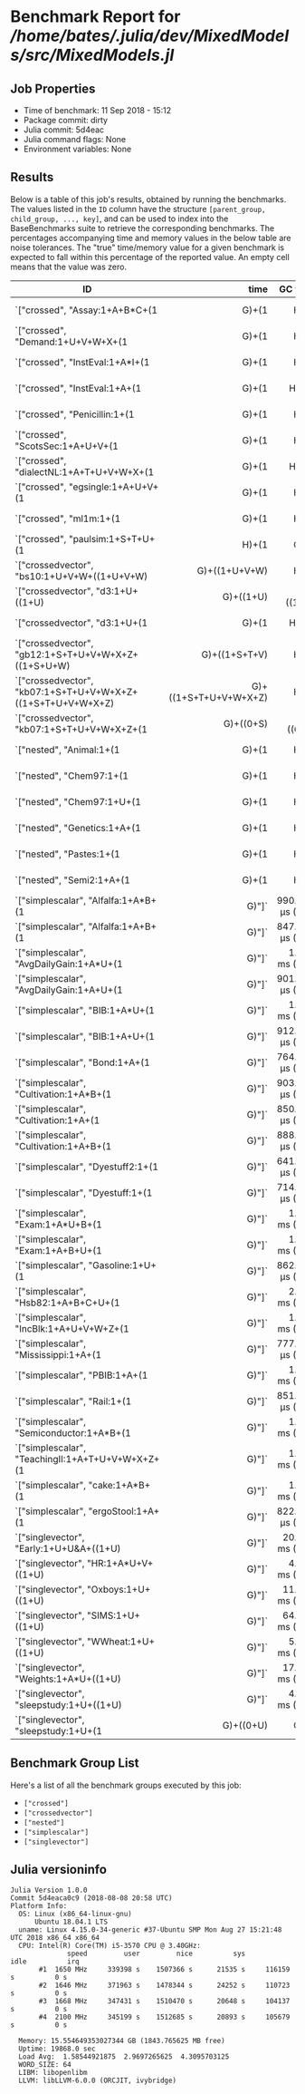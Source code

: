 # Benchmark Report for */home/bates/.julia/dev/MixedModels/src/MixedModels.jl*

## Job Properties
* Time of benchmark: 11 Sep 2018 - 15:12
* Package commit: dirty
* Julia commit: 5d4eac
* Julia command flags: None
* Environment variables: None

## Results
Below is a table of this job's results, obtained by running the benchmarks.
The values listed in the `ID` column have the structure `[parent_group, child_group, ..., key]`, and can be used to
index into the BaseBenchmarks suite to retrieve the corresponding benchmarks.
The percentages accompanying time and memory values in the below table are noise tolerances. The "true"
time/memory value for a given benchmark is expected to fall within this percentage of the reported value.
An empty cell means that the value was zero.

| ID                                                                                                                                                                                                  | time            | GC time    | memory           | allocations |
|-----------------------------------------------------------------------------------------------------------------------------------------------------------------------------------------------------|----------------:|-----------:|-----------------:|------------:|
| `["crossed", "Assay:1+A+B*C+(1|G)+(1|H)"]`                                                                                                                                                          |   2.299 ms (5%) |            |  353.95 KiB (1%) |        4734 |
| `["crossed", "Demand:1+U+V+W+X+(1|G)+(1|H)"]`                                                                                                                                                       |   1.973 ms (5%) |            |  263.61 KiB (1%) |        4859 |
| `["crossed", "InstEval:1+A*I+(1|G)+(1|H)"]`                                                                                                                                                         |    1.283 s (5%) | 115.194 ms |  234.32 MiB (1%) |       26746 |
| `["crossed", "InstEval:1+A+(1|G)+(1|H)+(1|I)"]`                                                                                                                                                     |    2.020 s (5%) |  15.281 ms |  186.83 MiB (1%) |       30568 |
| `["crossed", "Penicillin:1+(1|G)+(1|H)"]`                                                                                                                                                           |   1.816 ms (5%) |            |  215.63 KiB (1%) |        3688 |
| `["crossed", "ScotsSec:1+A+U+V+(1|G)+(1|H)"]`                                                                                                                                                       |   3.873 ms (5%) |            |    1.32 MiB (1%) |        5431 |
| `["crossed", "dialectNL:1+A+T+U+V+W+X+(1|G)+(1|H)+(1|I)"]`                                                                                                                                          | 418.403 ms (5%) |   5.788 ms |   94.79 MiB (1%) |       14801 |
| `["crossed", "egsingle:1+A+U+V+(1|G)+(1|H)"]`                                                                                                                                                       |  29.704 ms (5%) |   4.374 ms |   48.09 MiB (1%) |       12963 |
| `["crossed", "ml1m:1+(1|G)+(1|H)"]`                                                                                                                                                                 |   36.889 s (5%) | 196.658 ms |  472.85 MiB (1%) |     4976959 |
| `["crossed", "paulsim:1+S+T+U+(1|H)+(1|G)"]`                                                                                                                                                        |  12.989 ms (5%) |            |    4.28 MiB (1%) |        5842 |
| `["crossedvector", "bs10:1+U+V+W+((1+U+V+W)|G)+((1+U+V+W)|H)"]`                                                                                                                                     | 157.970 ms (5%) |   2.611 ms |   24.47 MiB (1%) |      773227 |
| `["crossedvector", "d3:1+U+((1+U)|G)+((1+U)|H)+((1+U)|I)"]`                                                                                                                                         |   52.687 s (5%) |    1.639 s |    7.62 GiB (1%) |   303945264 |
| `["crossedvector", "d3:1+U+(1|G)+(1|H)+(1|I)"]`                                                                                                                                                     | 304.071 ms (5%) | 118.329 ms |  371.45 MiB (1%) |       34328 |
| `["crossedvector", "gb12:1+S+T+U+V+W+X+Z+((1+S+U+W)|G)+((1+S+T+V)|H)"]`                                                                                                                             | 122.401 ms (5%) |            |   14.48 MiB (1%) |      491328 |
| `["crossedvector", "kb07:1+S+T+U+V+W+X+Z+((1+S+T+U+V+W+X+Z)|G)+((1+S+T+U+V+W+X+Z)|H)"]`                                                                                                             |    3.979 s (5%) |  10.894 ms |  118.38 MiB (1%) |     4113879 |
| `["crossedvector", "kb07:1+S+T+U+V+W+X+Z+(1|G)+((0+S)|G)+((0+T)|G)+((0+U)|G)+((0+V)|G)+((0+W)|G)+((0+X)|G)+((0+Z)|G)+(1|H)+((0+S)|H)+((0+T)|H)+((0+U)|H)+((0+V)|H)+((0+W)|H)+((0+X)|H)+((0+Z)|H)"]` | 496.175 ms (5%) |   6.625 ms |   69.97 MiB (1%) |     3210225 |
| `["nested", "Animal:1+(1|G)+(1|H)"]`                                                                                                                                                                | 961.698 μs (5%) |            |  131.61 KiB (1%) |        2285 |
| `["nested", "Chem97:1+(1|G)+(1|H)"]`                                                                                                                                                                |  60.214 ms (5%) |   8.228 ms |   93.67 MiB (1%) |       16366 |
| `["nested", "Chem97:1+U+(1|G)+(1|H)"]`                                                                                                                                                              |  61.120 ms (5%) |   8.229 ms |   94.44 MiB (1%) |       16639 |
| `["nested", "Genetics:1+A+(1|G)+(1|H)"]`                                                                                                                                                            |    6.786 s (5%) | 134.644 ms |  483.45 MiB (1%) |     9576601 |
| `["nested", "Pastes:1+(1|G)+(1|H)"]`                                                                                                                                                                |   1.623 ms (5%) |            |  218.94 KiB (1%) |        3534 |
| `["nested", "Semi2:1+A+(1|G)+(1|H)"]`                                                                                                                                                               |   1.652 ms (5%) |            |  247.36 KiB (1%) |        3844 |
| `["simplescalar", "Alfalfa:1+A*B+(1|G)"]`                                                                                                                                                           | 990.919 μs (5%) |            |  181.16 KiB (1%) |        2623 |
| `["simplescalar", "Alfalfa:1+A+B+(1|G)"]`                                                                                                                                                           | 847.247 μs (5%) |            |  146.17 KiB (1%) |        2170 |
| `["simplescalar", "AvgDailyGain:1+A*U+(1|G)"]`                                                                                                                                                      |   1.014 ms (5%) |            |  158.44 KiB (1%) |        2670 |
| `["simplescalar", "AvgDailyGain:1+A+U+(1|G)"]`                                                                                                                                                      | 901.207 μs (5%) |            |  138.23 KiB (1%) |        2268 |
| `["simplescalar", "BIB:1+A*U+(1|G)"]`                                                                                                                                                               |   1.170 ms (5%) |            |  169.19 KiB (1%) |        3007 |
| `["simplescalar", "BIB:1+A+U+(1|G)"]`                                                                                                                                                               | 912.081 μs (5%) |            |  138.14 KiB (1%) |        2299 |
| `["simplescalar", "Bond:1+A+(1|G)"]`                                                                                                                                                                | 764.849 μs (5%) |            |  117.00 KiB (1%) |        1821 |
| `["simplescalar", "Cultivation:1+A*B+(1|G)"]`                                                                                                                                                       | 903.114 μs (5%) |            |  149.36 KiB (1%) |        2511 |
| `["simplescalar", "Cultivation:1+A+(1|G)"]`                                                                                                                                                         | 850.280 μs (5%) |            |  125.20 KiB (1%) |        2047 |
| `["simplescalar", "Cultivation:1+A+B+(1|G)"]`                                                                                                                                                       | 888.806 μs (5%) |            |  140.30 KiB (1%) |        2348 |
| `["simplescalar", "Dyestuff2:1+(1|G)"]`                                                                                                                                                             | 641.758 μs (5%) |            |   80.81 KiB (1%) |        1427 |
| `["simplescalar", "Dyestuff:1+(1|G)"]`                                                                                                                                                              | 714.685 μs (5%) |            |   87.41 KiB (1%) |        1599 |
| `["simplescalar", "Exam:1+A*U+B+(1|G)"]`                                                                                                                                                            |   1.923 ms (5%) |            |    1.14 MiB (1%) |        3464 |
| `["simplescalar", "Exam:1+A+B+U+(1|G)"]`                                                                                                                                                            |   1.810 ms (5%) |            | 1022.16 KiB (1%) |        3124 |
| `["simplescalar", "Gasoline:1+U+(1|G)"]`                                                                                                                                                            | 862.989 μs (5%) |            |  123.28 KiB (1%) |        2028 |
| `["simplescalar", "Hsb82:1+A+B+C+U+(1|G)"]`                                                                                                                                                         |   2.770 ms (5%) |            |    2.09 MiB (1%) |        3768 |
| `["simplescalar", "IncBlk:1+A+U+V+W+Z+(1|G)"]`                                                                                                                                                      |   1.047 ms (5%) |            |  185.14 KiB (1%) |        3357 |
| `["simplescalar", "Mississippi:1+A+(1|G)"]`                                                                                                                                                         | 777.914 μs (5%) |            |  119.69 KiB (1%) |        1851 |
| `["simplescalar", "PBIB:1+A+(1|G)"]`                                                                                                                                                                |   1.145 ms (5%) |            |  188.47 KiB (1%) |        2379 |
| `["simplescalar", "Rail:1+(1|G)"]`                                                                                                                                                                  | 851.673 μs (5%) |            |   99.77 KiB (1%) |        1939 |
| `["simplescalar", "Semiconductor:1+A*B+(1|G)"]`                                                                                                                                                     |   1.089 ms (5%) |            |  193.50 KiB (1%) |        2710 |
| `["simplescalar", "TeachingII:1+A+T+U+V+W+X+Z+(1|G)"]`                                                                                                                                              |   1.271 ms (5%) |            |  255.69 KiB (1%) |        4525 |
| `["simplescalar", "cake:1+A*B+(1|G)"]`                                                                                                                                                              |   1.396 ms (5%) |            |  387.00 KiB (1%) |        2820 |
| `["simplescalar", "ergoStool:1+A+(1|G)"]`                                                                                                                                                           | 822.350 μs (5%) |            |  125.91 KiB (1%) |        1942 |
| `["singlevector", "Early:1+U+U&A+((1+U)|G)"]`                                                                                                                                                       |  20.686 ms (5%) |            |    3.31 MiB (1%) |       75262 |
| `["singlevector", "HR:1+A*U+V+((1+U)|G)"]`                                                                                                                                                          |   4.677 ms (5%) |            |  829.61 KiB (1%) |       25177 |
| `["singlevector", "Oxboys:1+U+((1+U)|G)"]`                                                                                                                                                          |  11.519 ms (5%) |            |    1.65 MiB (1%) |       42515 |
| `["singlevector", "SIMS:1+U+((1+U)|G)"]`                                                                                                                                                            |  64.582 ms (5%) |            |   12.61 MiB (1%) |      385749 |
| `["singlevector", "WWheat:1+U+((1+U)|G)"]`                                                                                                                                                          |   5.501 ms (5%) |            |  662.48 KiB (1%) |       16260 |
| `["singlevector", "Weights:1+A*U+((1+U)|G)"]`                                                                                                                                                       |  17.842 ms (5%) |            |    2.98 MiB (1%) |       85818 |
| `["singlevector", "sleepstudy:1+U+((1+U)|G)"]`                                                                                                                                                      |   4.127 ms (5%) |            |  693.59 KiB (1%) |       20434 |
| `["singlevector", "sleepstudy:1+U+(1|G)+((0+U)|G)"]`                                                                                                                                                |   2.853 ms (5%) |            |  550.09 KiB (1%) |       17385 |

## Benchmark Group List
Here's a list of all the benchmark groups executed by this job:

- `["crossed"]`
- `["crossedvector"]`
- `["nested"]`
- `["simplescalar"]`
- `["singlevector"]`

## Julia versioninfo
```
Julia Version 1.0.0
Commit 5d4eaca0c9 (2018-08-08 20:58 UTC)
Platform Info:
  OS: Linux (x86_64-linux-gnu)
      Ubuntu 18.04.1 LTS
  uname: Linux 4.15.0-34-generic #37-Ubuntu SMP Mon Aug 27 15:21:48 UTC 2018 x86_64 x86_64
  CPU: Intel(R) Core(TM) i5-3570 CPU @ 3.40GHz: 
              speed         user         nice          sys         idle          irq
       #1  1650 MHz     339398 s    1507366 s      21535 s     116159 s          0 s
       #2  1646 MHz     371963 s    1478344 s      24252 s     110723 s          0 s
       #3  1668 MHz     347431 s    1510470 s      20648 s     104137 s          0 s
       #4  2100 MHz     345199 s    1512685 s      20893 s     105679 s          0 s
       
  Memory: 15.554649353027344 GB (1843.765625 MB free)
  Uptime: 19868.0 sec
  Load Avg:  1.58544921875  2.9697265625  4.3095703125
  WORD_SIZE: 64
  LIBM: libopenlibm
  LLVM: libLLVM-6.0.0 (ORCJIT, ivybridge)
```
